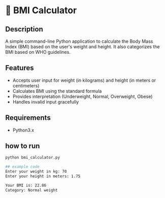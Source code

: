 # 🧮 BMI Calculator

## Description
A simple command-line Python application to calculate the Body Mass Index (BMI) based on the user's weight and height. It also categorizes the BMI based on WHO guidelines.

## Features
- Accepts user input for weight (in kilograms) and height (in meters or centimeters)
- Calculates BMI using the standard formula
- Provides interpretation (Underweight, Normal, Overweight, Obese)
- Handles invalid input gracefully
## Requirements
- Python3.x

## how to run
```bash
python bmi_calculator.py

## example code
Enter your weight in kg: 70
Enter your height in meters: 1.75

Your BMI is: 22.86
Category: Normal weight
